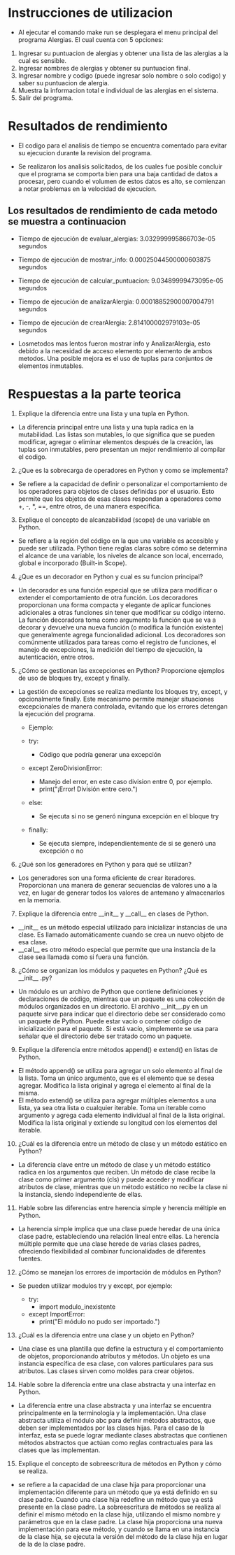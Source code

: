# Instrucciones de utilizacion

- Al ejecutar el comando make run se desplegara el menu principal del programa Alergias. El cual cuenta con 5 opciones:
1. Ingresar su puntuacion de alergias y obtener una lista de las alergias a la cual es sensible.
2. Ingresar nombres de alergias y obtener su puntuacion final.
3. Ingresar nombre y codigo (puede ingresar solo nombre o solo codigo) y saber su puntuacion de alergia.
4. Muestra la informacion total e individual de las alergias en el sistema.
5. Salir del programa.

# Resultados de rendimiento
- El codigo para el analisis de tiempo se encuentra comentado para evitar su ejecucion durante la revision del programa.

- Se realizaron los analisis solicitados, de los cuales fue posible concluir que el programa se comporta bien para una baja cantidad de datos a procesar, pero cuando el volumen de estos datos es alto, se comienzan a notar problemas en la velocidad de ejecucion.


## Los resultados de rendimiento de cada metodo se muestra a continuacion

- Tiempo de ejecución de evaluar_alergias: 3.032999995866703e-05 segundos
- Tiempo de ejecución de mostrar_info: 0.00025044500000603875 segundos
- Tiempo de ejecución de calcular_puntuacion: 9.03489999473095e-05 segundos
- Tiempo de ejecución de analizarAlergia: 0.00018852900007004791 segundos
- Tiempo de ejecución de crearAlergia: 2.814100002979103e-05 segundos

- Losmetodos mas lentos fueron mostrar info y AnalizarAlergia, esto debido a la necesidad de acceso elemento por elemento de ambos metodos. Una posible mejora es el uso de tuplas para conjuntos de elementos inmutables.

# Respuestas a la parte teorica

1. Explique la diferencia entre una lista y una tupla en Python.

- La diferencia principal entre una lista y una tupla radica en la mutabilidad. Las listas son mutables, lo que significa que se pueden modificar, agregar o eliminar elementos después de la creación, las tuplas son inmutables, pero presentan un mejor rendimiento al compilar el codigo.

2. ¿Que es la sobrecarga de operadores en Python y como se implementa?

- Se refiere a la capacidad de definir o personalizar el comportamiento de los operadores para objetos de clases definidas por el usuario. Esto permite que los objetos de esas clases respondan a operadores como +, -, *, ==, entre otros, de una manera específica.

3. Explique el concepto de alcanzabilidad (scope) de una variable en Python.

- Se refiere a la región del código en la que una variable es accesible y puede ser utilizada. Python tiene reglas claras sobre cómo se determina el alcance de una variable, los niveles de alcance son local, encerrado, global e incorporado (Built-in Scope).

4. ¿Que es un decorador en Python y cual es su funcion principal?

- Un decorador es una función especial que se utiliza para modificar o extender el comportamiento de otra función. Los decoradores proporcionan una forma compacta y elegante de aplicar funciones adicionales a otras funciones sin tener que modificar su código interno. La función decoradora toma como argumento la función que se va a decorar y devuelve una nueva función (o modifica la función existente) que generalmente agrega funcionalidad adicional. Los decoradores son comúnmente utilizados para tareas como el registro de funciones, el manejo de excepciones, la medición del tiempo de ejecución, la autenticación, entre otros.

5. ¿Cómo se gestionan las excepciones en Python? Proporcione ejemplos de uso de bloques try, except y finally.

- La gestión de excepciones se realiza mediante los bloques try, except, y opcionalmente finally. Este mecanismo permite manejar situaciones excepcionales de manera controlada, evitando que los errores detengan la ejecución del programa. 

    - Ejemplo:

    - try:
        - Código que podría generar una excepción
    - except ZeroDivisionError:
        - Manejo del error, en este caso division entre 0, por ejemplo.
        - print("¡Error! División entre cero.")
    - else:
        - Se ejecuta si no se generó ninguna excepción en el bloque try
    - finally:
        - Se ejecuta siempre, independientemente de si se generó una excepción o no

6. ¿Qué son los generadores en Python y para qué se utilizan?

- Los generadores son una forma eficiente de crear iteradores. Proporcionan una manera de generar secuencias de valores uno a la vez, en lugar de generar todos los valores de antemano y almacenarlos en la memoria.

7. Explique la diferencia entre \_\_init\_\_ y \_\_call\_\_ en clases de Python.

- \_\_init\_\_ es un método especial utilizado para inicializar instancias de una clase. Es llamado automáticamente cuando se crea un nuevo objeto de esa clase.
- \_\_call\_\_ es otro método especial que permite que una instancia de la clase sea llamada como si fuera una función.

8. ¿Cómo se organizan los módulos y paquetes en Python? ¿Qué es \_\_init\_\_ .py?

- Un módulo es un archivo de Python que contiene definiciones y declaraciones de código, mientras que un paquete es una colección de módulos organizados en un directorio. El archivo \_\_init\_\_.py en un paquete sirve para indicar que el directorio debe ser considerado como un paquete de Python. Puede estar vacío o contener código de inicialización para el paquete. Si está vacío, simplemente se usa para señalar que el directorio debe ser tratado como un paquete.

9. Explique la diferencia entre métodos append() e extend() en listas de Python.

- El método append() se utiliza para agregar un solo elemento al final de la lista. Toma un único argumento, que es el elemento que se desea agregar. Modifica la lista original y agrega el elemento al final de la misma.
- El método extend() se utiliza para agregar múltiples elementos a una lista, ya sea otra lista o cualquier iterable. Toma un iterable como argumento y agrega cada elemento individual al final de la lista original. Modifica la lista original y extiende su longitud con los elementos del iterable.

10. ¿Cuál es la diferencia entre un método de clase y un método estático en Python?

- La diferencia clave entre un método de clase y un método estático radica en los argumentos que reciben. Un método de clase recibe la clase como primer argumento (cls) y puede acceder y modificar atributos de clase, mientras que un método estático no recibe la clase ni la instancia, siendo independiente de ellas. 

11. Hable sobre las diferencias entre herencia simple y herencia méltiple en Python.

- La herencia simple implica que una clase puede heredar de una única clase padre, estableciendo una relación lineal entre ellas. La herencia múltiple permite que una clase herede de varias clases padres, ofreciendo flexibilidad al combinar funcionalidades de diferentes fuentes.

12. ¿Cómo se manejan los errores de importación de módulos en Python?

- Se pueden utilizar modulos try y except, por ejemplo:

    - try:
        - import modulo_inexistente
    - except ImportError:
        - print("El módulo no pudo ser importado.")

13. ¿Cuál es la diferencia entre una clase y un objeto en Python?

- Una clase es una plantilla que define la estructura y el comportamiento de objetos, proporcionando atributos y métodos. Un objeto es una instancia específica de esa clase, con valores particulares para sus atributos. Las clases sirven como moldes para crear objetos.

14. Hable sobre la diferencia entre una clase abstracta y una interfaz en Python.

-  La diferencia entre una clase abstracta y una interfaz se encuentra principalmente en la terminología y la implementación. Una clase abstracta utiliza el módulo abc para definir métodos abstractos, que deben ser implementados por las clases hijas. Para el caso de la interfaz, esta se puede lograr mediante clases abstractas que contienen métodos abstractos que actúan como reglas contractuales para las clases que las implementan. 

15. Explique el concepto de sobreescritura de métodos en Python y cómo se realiza.

- se refiere a la capacidad de una clase hija para proporcionar una implementación diferente para un método que ya está definido en su clase padre. Cuando una clase hija redefine un método que ya está presente en la clase padre. La sobreescritura de métodos se realiza al definir el mismo método en la clase hija, utilizando el mismo nombre y parámetros que en la clase padre. La clase hija proporciona una nueva implementación para ese método, y cuando se llama en una instancia de la clase hija, se ejecuta la versión del método de la clase hija en lugar de la de la clase padre.